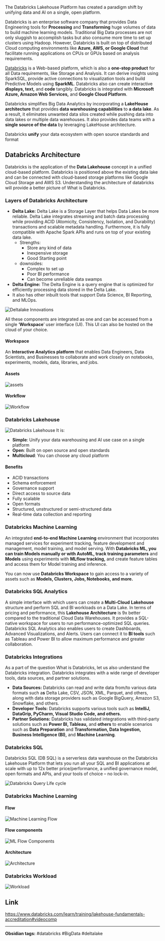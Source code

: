 The Databricks Lakehouse Platform has created a paradigm shift by unifying data and AI on a single, open platform.

Databricks is an enterprise software company that provides Data Engineering tools for **Processing** and **Transforming** huge volumes of data to build machine learning models. Traditional Big Data processes are not only sluggish to accomplish tasks but also consume more time to set up clusters using Hadoop. However, Databricks is built on top of distributed Cloud computing environments like **Azure, AWS, or Google Cloud** that facilitate running applications on CPUs or GPUs based on analysis requirements.

[Databricks](https://databricks.com/) is a Web-based platform, which is also a **one-stop product** for all Data requirements, like Storage and Analysis. It can derive insights using SparkSQL, provide active connections to visualization tools and build Predictive Models using **SparkML**. Databricks also can create interactive **displays, text,** and **code** tangibly.
Databricks is integrated with **Microsoft Azure, Amazon Web Services,** and **Google Cloud Platform**.

Databricks simplifies Big Data Analytics by incorporating a **LakeHouse architecture** that provides **data warehousing capabilities** to **a data lake**. As a result, it eliminates unwanted data silos created while pushing data into data lakes or multiple data warehouses. It also provides data teams with a **single source of the data** by leveraging LakeHouse architecture.

Databricks **unify** your data ecosystem with open source standards and format

## Databricks Architecture

Databricks is the application of the **Data Lakehouse** concept in a unified cloud-based platform. Databricks is positioned above the existing data lake and can be connected with cloud-based storage platforms like Google Cloud Storage and AWS S3. Understanding the architecture of databricks will provide a better picture of What is Databricks.

### Layers of Databricks Architecture

-   **Delta Lake:** Delta Lake is a Storage Layer that helps Data Lakes be more reliable. Delta Lake integrates streaming and batch data processing while providing ACID (Atomicity, Consistency, Isolation, and Durability) transactions and scalable metadata handling. Furthermore, it is fully compatible with Apache Spark APIs and runs on top of your existing data lake.
	- Strengths: 
		- Store any kind of data
		- Inexpensive storage
		- Good Starting point
	- downsides: 
		- Complex to set up
		- Poor BI performance
		- Can become unreliable data swamps
-   **Delta Engine:** The Delta Engine is a query engine that is optimized for efficiently processing data stored in the Delta Lake.
-   It also has other inbuilt tools that support Data Science, BI Reporting, and MLOps.

![Deltalake Innovations](./../../Assets/Images/Notes/databricks/deltaLakeInnovations.jpg)

All these components are integrated as one and can be accessed from a single ‘**Workspace**’ user interface (UI). This UI can also be hosted on the cloud of your choice.
#### Workspace
An **Interactive Analytics platform** that enables Data Engineers, Data Scientists, and Businesses to collaborate and work closely on notebooks, experiments, models, data, libraries, and jobs.
#### Assets
![assets](./../../Assets/Images/Notes/databricks/databricksAssets.jpg)
#### Workflow
![Workflow](./../../Assets/Images/Notes/databricks/databricksWorkflow.jpg)


### Databricks Lakehouse
 ![Databricks Lakehouse](./../../Assets/Images/Notes/databricks/databricksLakehouse.jpg)
It is:
- **Simple**: Unify your data warehousing and AI use case on a single platform
- **Open**: Built on open source and open standards
- **Multicloud**: You can choose any cloud platform
#### Benefits
- ACID transactions
- Schema enforcement
- Governance support
- Direct access to source data
- Fully scalable
- Open formats
- Structured, unstructured or semi-structured data
- Real-time data collection and reporting

### Databricks Machine Learning

An integrated **end-to-end Machine Learning** environment that incorporates managed services for experiment tracking, feature development and management, model training, and model serving. With **Databricks ML, you can train Models manually or with AutoML, track training parameters** and **Models** using experiments with **MLflow tracking,** and create feature tables and access them for Model training and inference.

You can now use **Databricks Workspace** to gain access to a variety of assets such as **Models, Clusters, Jobs, Notebooks, and more.**

### Databricks SQL Analytics

A simple interface with which users can create a **Multi-Cloud** **Lakehouse** structure and perform SQL and BI workloads on a Data Lake. In terms of pricing and performance, this **Lakehouse Architecture** is 9x better compared to the traditional Cloud Data Warehouses. It provides a SQL-native workspace for users to run performance-optimized SQL queries. Databricks SQL Analytics also enables users to create Dashboards, Advanced Visualizations, and Alerts. Users can connect it to **BI tools** such as Tableau and Power BI to allow maximum performance and greater collaboration.

### Databricks Integrations

As a part of the question What is Databricks, let us also understand the Databricks integration. Databricks integrates with a wide range of developer tools, data sources, and partner solutions. 

-   **Data Sources:** Databricks can read and write data from/to various data formats such a**s** Delta Lake, CSV, JSON, XML, Parquet, and others, along with data storage providers such as Google BigQuery, Amazon S3, Snowflake, and others.
-   **Developer Tools:** Databricks supports various tools such as **IntelliJ, DataGrip, PyCharm, Visual Studio Code, and others.**
-   **Partner Solutions:** Databricks has validated integrations with third-party solutions such as **Power BI, Tableau,** and **others** to enable scenarios such as **Data Preparation** and **Transformation, Data Ingestion, Business Intelligence (BI),** and **Machine Learning**.

### Databricks SQL
Databricks SQL (DB SQL) is a serverless data warehouse on the Databricks Lakehouse Platform that lets you run all your SQL and BI applications at scale with up to 12x better price/performance, a unified governance model, open formats and APIs, and your tools of choice – no lock-in.

![Databricks Query Life cycle](./../../Assets/Images/Notes/databricks/databricksLifeQuery.jpg)

### Databricks Machine Learning
#### Flow
![Machine Learning Flow](./../../Assets/Images/Notes/databricks/databricksMLFlow.jpg)
#### Flow components
![ML Flow Components](./../../Assets/Images/Notes/databricks/databricksMLFlowComponents.jpg)
#### Architecture
![Architecture](./../../Assets/Images/Notes/databricks/databricksMLArchitecture.jpg)
### Databricks Workload
![Workload](./../../Assets/Images/Notes/databricks/databricksWorkloads.jpg)
## Link
https://www.databricks.com/learn/training/lakehouse-fundamentals-accreditation#videocomp

---

**Obsidian tags:** #databricks #BigData #deltalake